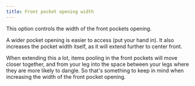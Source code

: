 ```yaml
---
title: Front pocket opening width
---
```


This option controls the width of the front pockets opening.

A wider pocket opening is easier to access (put your hand in).
It also increases the pocket width itself, as it will extend further to center front.

When extending this a lot, items pooling in the front pockets will move closer together, and from your leg into the space between your legs where they are more likely to dangle. So that's something to keep in mind when increasing the width of the front pocket opening.
